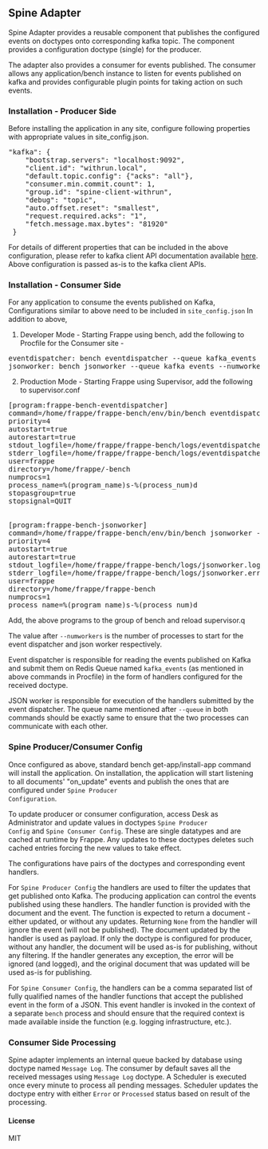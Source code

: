 ## Spine Adapter

Spine Adapter provides a reusable component that publishes the configured events on doctypes onto corresponding kafka topic. The component provides a configuration doctype (single) for the producer.

The adapter also provides a consumer for events published. The consumer allows any application/bench instance to listen for events published on kafka and provides configurable plugin points for taking action on such events.

### Installation - Producer Side
Before installing the application in any site, configure following properties with appropriate values in site_config.json.

<pre>
"kafka": {
    "bootstrap.servers": "localhost:9092",
    "client.id": "withrun.local",
    "default.topic.config": {"acks": "all"},
    "consumer.min.commit.count": 1,
    "group.id": "spine-client-withrun",
    "debug": "topic",
    "auto.offset.reset": "smallest",
    "request.required.acks": "1",
    "fetch.message.max.bytes": "81920"
 }
</pre>

For details of different properties that can be included in the above configuration, please refer to kafka client API documentation available  [here](https://docs.confluent.io/current/clients/confluent-kafka-python/index.html#configuration). Above configuration is passed as-is to the kafka client APIs.

### Installation - Consumer Side
For any application to consume the events published on Kafka, Configurations similar to above need to be included in <code>site_config.json</code> 
In addition to above, 
1. Developer Mode - Starting Frappe using bench, add the following to Procfile for the Consumer site -
<pre>
eventdispatcher: bench eventdispatcher --queue kafka_events --numworkers 2
jsonworker: bench jsonworker --queue kafka_events --numworkers 2
</pre>

2. Production Mode - Starting Frappe using Supervisor, add the following to supervisor.conf
<pre>
[program:frappe-bench-eventdispatcher]
command=/home/frappe/frappe-bench/env/bin/bench eventdispatcher --queue kafka_events
priority=4
autostart=true
autorestart=true
stdout_logfile=/home/frappe/frappe-bench/logs/eventdispatcher.log
stderr_logfile=/home/frappe/frappe-bench/logs/eventdispatcher.error.log
user=frappe
directory=/home/frappe/<frappe>-bench
numprocs=1
process_name=%(program_name)s-%(process_num)d
stopasgroup=true
stopsignal=QUIT


[program:frappe-bench-jsonworker]
command=/home/frappe/frappe-bench/env/bin/bench jsonworker --queue kafka_events
priority=4
autostart=true
autorestart=true
stdout_logfile=/home/frappe/frappe-bench/logs/jsonworker.log
stderr_logfile=/home/frappe/frappe-bench/logs/jsonworker.error.log
user=frappe
directory=/home/frappe/frappe-bench
numprocs=1
process_name=%(program_name)s-%(process_num)d
</pre>
Add, the above programs to the group of bench and reload supervisor.q

The value after <code>--numworkers</code> is the number of processes to start for the event dispatcher and json worker respectively.

Event dispatcher is responsible for reading the events published on Kafka and submit them on Redis Queue named <code>kafka_events</code> (as mentioned in above commands in Procfile) in the form of handlers configured for the received doctype.

JSON worker is responsible for execution of the handlers submitted by the event dispatcher. The queue name mentioned after <code>--queue</code> in both commands should be exactly same to ensure that the two processes can communicate with each other. 

### Spine Producer/Consumer Config

Once configured as above, standard bench get-app/install-app command will install the application. On installation, the application will start listening to all documents' "on_update" events and publish the ones that are configured under <code>Spine Producer Configuration</code>.

To update producer or consumer configuration, access Desk as Administrator and update values in doctypes <code>Spine Producer Config</code> and <code>Spine Consumer Config</code>. These are single datatypes and are cached at runtime by Frappe. Any updates to these doctypes deletes such cached entries forcing the new values to take effect.

The configurations have pairs of the doctypes and corresponding event handlers. 

For <code>Spine Producer Config</code> the handlers are used to filter the updates that get published onto Kafka. The producing application can control the events published using these handlers. The handler function is provided with the document and the event. The function is expected to return a document - either updated, or without any updates. Returning <code>None</code> from the handler will ignore the event (will not be published). The document updated by the handler is used as payload. If only the doctype is configured for producer, without any handler, the document will be used as-is for publishing, without any filtering. If the handler generates any exception, the error will be ignored (and logged), and the original document that was updated will be used as-is for publishing.

For <code>Spine Consumer Config</code>, the handlers can be a comma separated list of fully qualified names of the handler functions that accept the published event in the form of a JSON. This event handler is invoked in the context of a separate <code>bench</code> process and should ensure that the required context is made available inside the function (e.g. logging infrastructure, etc.).

### Consumer Side Processing
Spine adapter implements an internal queue backed by database using doctype named <code>Message Log</code>. The consumer by default saves all the received messages using <code>Message Log</code> doctype. A Scheduler is executed once every minute to process all pending messages. Scheduler updates the doctype entry with either <code>Error</code> or <code>Processed</code> status based on result of the processing.

#### License

MIT
